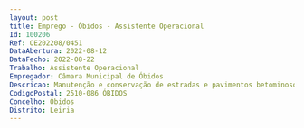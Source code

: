 ```yaml
--- 
layout: post
title: Emprego - Óbidos - Assistente Operacional
Id: 100206
Ref: OE202208/0451
DataAbertura: 2022-08-12
DataFecho: 2022-08-22
Trabalho: Assistente Operacional
Empregador: Câmara Municipal de Óbidos
Descricao: Manutenção e conservação de estradas e pavimentos betominosos recorrendo utilização de materiais adequados para o efeito. Limpeza de bermas e valetas. Executa outras tarefas de auxiliar nomeadamente, de pedreiro, carpinteiro, pintor, serralheiro. Executa outras tarefas simples, não especificadas, de carácter manual e exigindo principalmente esforço físico e conhecimentos práticos na área dos serviços operativos.
CodigoPostal: 2510-086 ÓBIDOS
Concelho: Óbidos
Distrito: Leiria
--- 
```

